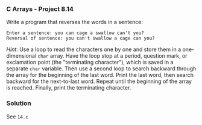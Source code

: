 ### C Arrays - Project 8.14

Write a program that reverses the words in a sentence:

```
Enter a sentence: you can cage a swallow can't you?
Reversal of sentence: you can't swallow a cage can you?
```

*Hint*: Use a loop to read the characters one by one and store them in a
one-dimensional `char` array. Have the loop stop at a period, question mark, or
exclamation point (the "terminating character"), which is saved in a separate
`char` variable. Then use a second loop to search backward through the array for
the beginning of the last word. Print the last word, then search backward for
the next-to-last word. Repeat until the beginning of the array is reached.
Finally, print the terminating character.

### Solution

See ```14.c```